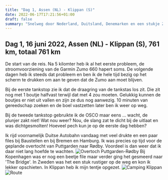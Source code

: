 ```yaml
---
title: "Dag 1, Assen (NL) - Klippan (S)"
date: 2022-06-17T17:21:56+01:00
draft: false
summary: "Snelweg door Nederland, Duitsland, Denemarken en een stukje Zweden"
---
```

## Dag 1, 16 juni 2022, Assen (NL) - Klippan (S), 761 km, totaal 761 km
De start van de reis. Na 5 kilomter heb ik al het eerste probleem, de stroomvoorziening van de Garmin Zumo 660 hapert soms.
De volgende dagen heb ik steeds dat probleem en ben ik de hele tijd bezig op het scherm te drukken om aan te geven
dat de Zumo aan moet blijven.

Bij de eerste tankstop zie ik dat de draagring van de tankstas los zit. Die zit nog met 1
boutje halfvast terwijl dat met 4 zou moeten. Gelukkig kunnen de boutjes er niet uit vallen en zijn ze dus nog aanwezig. 10
minuten van gereedschap zoeken en de boel vastzetten later ben ik weer op weg.

Bij de tweede tankstop gebruikte ik
de OSCO maar eens \... wacht, de plunjer zakt niet! Wat nou weer? Nou, de slang zat te dicht bij de uitlaat en was
dichtgesmolten! Hoeveel pech kun je op de eerste dag hebben?

Ik rijd voornamelijk Duitse Autobahn vandaag met veel drukte en een paar files bij Baustellen en bij Bremen en Hamburg.
Ik was precies op tijd voor de geplande overtocht van Puttgarden naar Rødby. Voordeel is dan weer dat ik daar niet lang
 hoefde te wachten.
![Overtoch Puttgarden-Rødby](/images/noordkaap2022-06-16-01-puttgarden-r.jpg "Puttgarden-Rødby")
Bij Kopenhagen was er
nog een beetje file maar verder ging het gesmeerd naar 'The Bridge'. In Zweden was het een stuk rustiger op de weg en
kon ik lekker opschieten. In Klippan heb ik mijn tentje opgezet.
![Camping Klippan](/images/noordkaap2022-06-16-02-klippan-r.jpg "Camping Klippan")
![Route](/images/kaart-dag-01.jpg "Route")
